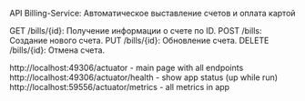 API Billing-Service: Автоматическое выставление счетов и оплата картой

GET /bills/{id}: Получение информации о счете по ID.
POST /bills: Создание нового счета.
PUT /bills/{id}: Обновление счета.
DELETE /bills/{id}: Отмена счета.


http://localhost:49306/actuator - main page with all endpoints
http://localhost:49306/actuator/health - show app status (up while run)
http://localhost:59556/actuator/metrics - all metrics in app
